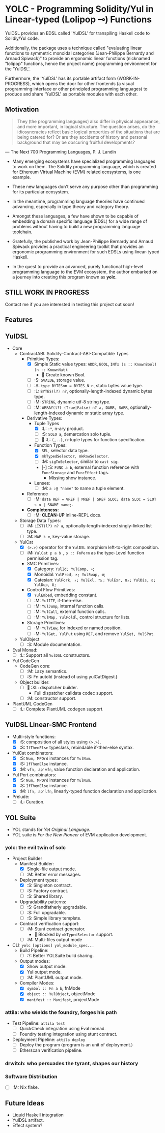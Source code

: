 YOLC - Programming Solidity/Yul in Linear-typed (Lolipop ⊸) Functions
=====================================================================

YulDSL provides an EDSL called 'YulDSL' for transpiling Haskell code to Solidiy/Yul code.

Additionally, the package uses a technique called "evaluating linear functions to symmetric monoidal categories
(Jean-Philippe Bernardy and Arnaud Spiwack)" to provide an ergonomic linear functions (nicknamed "lolipop" functions,
hence the project name) programming environment for the 'YulDSL'.

Furthermore, the 'YulDSL' has its portable artifact form (WORK-IN-PROGRESS), which opens the door for other frontends (a
visual programming interface or other principled programming languages) to produce and share 'YulDSL' as portable
modules with each other.

Motivation
----------

> They (the programming languages) also differ in physical appearance, and more important, in logical structure. The
> question arises, do the idiosyncracies reflect basic logical properties of the situations that are being catered for?
> Or are they accidents of history and personal background that may be obscuring fruitful developments?

— The Next 700 Programming Languages, P. J. Landin

* Many emerging ecosystems have specialized programming languages to work on them. The Solidity programming language,
  which is created for Ethereum Virtual Machine (EVM) related ecosystems, is one example.

* These new languages don't serve any purpose other than programming for its particular ecosystem.

* In the meantime, programming language theories have continued advancing, especially in type theory and category
  theory.

* Amongst these languages, a few have shown to be capable of embedding a domain specific language (EDSL) for a wide
  range of problems without having to build a new programming language toolchain.

* Gratefully, the published work by Jean-Philippe Bernardy and Arnaud Spiwack provides a practical engineering toolkit
  that provides an ergonomic programming environment for such EDSLs using linear-typed Haskell.

* In the quest to provide an advanced, purely functional high-level programming language to the EVM ecosystem, the author
  embarked on a journey into creating this program known as **yolc**.

STILL WORK IN PROGRESS
----------------------

Contact me if you are interested in testing this project out soon!

Features
--------

## YulDSL

- Core
  - ContractABI: Solidity-Contract-ABI-Compatible Types
    - Primitive Types:
      - [x] Simple Static value types: `ADDR`, `BOOL`, `INTx (s :: KnownBool) (n :: KnownNat)`.
        - 🔴 Create known Bool.
      - [ ] :S: `SVALUE`, storage value.
      - [ ] :S: `type BYTESnn = BYTES_N n`, static bytes value type.
      - [ ] :L: `BYTES(l?) n?`, optionally-length-indexed dynamic bytes type.
      - [ ] :M: `STRING`, dynamic utf-8 string type.
      - [ ] :M: `ARRAY(l?) (True|False) n? a, DARR, SARR`, optionally-length-indexed dynamic or static array type.
    - Derivative Types:
      - Tuple Types
        - [x] :L: `:*`, n-ary product.
        - [ ] :S: `SOLO a`, demarcation solo tuple.
        - [ ] 🔴 :L: `(,..)`, n-tuple types for function specification.
      - Function Types:
        - [x] `SEL`, selector data type.
        - [x] `mkTypedSelector, mkRawSelector`.
        - [ ] :M: `sigToSelector`, similar to `cast sig`.
        - [-] :S: `FUNC a b`, external function reference with `FuncStorage` and `FuncEffect` tags.
          - Missing show instance.
      - Lenses:
        - [ ] :M: `a :@ "name"` to name a tuple element.
    - Reference
      - [ ] :M: `data REF = VREF | MREF | SREF SLOC; data SLOC = SLOT s o | SNAME name;`.
    - **Completeness:**
      - [ ] :M: **CLEAN-UP** inline-REPL docs.
  - Storage Data Types:
      - [ ] :M: `LIST(l?) n? a`, optionally-length-indexed singly-linked list type.
      - [ ] :M: `MAP k v`, key-value storage.
  - YulCat
      - [x] `(>.>)` operator for the `YulDSL` morphism left-to-right composition.
      - [ ] :M: `YulCat p a b `, `p :: FnPerm` as the type-Level function permission tag.
      - SMC Primitives:
        - [x] Category: `YulId; YulComp, ∘`;
        - [x] Monoidal: `YulProd, ×; YulSwap, σ`;
        - [x] Catesian: `YulFork, ▵; YulExl, π₁; YulExr, π₂; YulDis, ε; YulDup, δ;`
      - Control Flow Primitives:
        - [x] `YulEmbed`, embedding constant.
        - [ ] :M: `YulITE`, if-then-else.
        - [ ] :M: `YulJump`, internal function calls.
        - [ ] :M: `YulCall`, external function calls.
        - [ ] :M: `YulMap, YulFoldl`, control structure for lists.
      - Storage Primitives:
        - [ ] :M: `YulView`, for indexed or named position.
        - [ ] :M: `YulGet, YulPut` using `REF`, and remove `YulSet, YulSPut`.
  - YulObject
    - [ ] :S: Module documentation.
- Eval Monad:
  - [ ] :L: Support all `YulDSL` constructors.
- Yul CodeGen
  - CodeGen core:
    - [ ] :M: Lazy semantics.
    - [ ] :S: Fn autoId (instead of using yulCatDigest.)
  - Object builder:
    - [ ] 🚧 :XL: dispatcher builder.
      - Full dispatcher calldata codec support.
    - [ ] :M: constructor support.
- PlantUML CodeGen
  - [ ] :L: Complete PlantUML codegen support.

## YulDSL Linear-SMC Frontend

- Multi-style functions:
  - [x] :S: composition of all styles using `(>.>)`.
  - [x] :S: `IfThenElse` typeclass, rebindable if-then-else syntax.
- YulCat combinators:
  - [x] :S: `Num, MPOrd` instances for `YulNum`.
  - [x] :S: `IfThenElse` instance.
  - [x] :M: `vfn, ap'vfn`, value function declaration and application.
- Yul Port combinators:
  - [x] :S: `Num, MPOrd` instances for `YulNum`.
  - [x] :S: `IfThenElse` instance.
  - [x] :M: `lfn, ap'lfn`, linearly-typed function declaration and application.
- Prelude:
  - [ ] :L: Curation.

## YOL Suite

- YOL stands for *Yet Original Language*.
- YOL suite is *For the New Pioneer* of EVM application development.

### yolc: the evil twin of solc

- Project Builder
  - Manifest Builder:
    - [x] Single-file output mode.
    - [ ] :M: Better error messages.
  - Deployment types:
    - [x] :S: Singleton contract.
    - [ ] :S: Factory contract.
    - [ ] :S: Shared library.
  - Upgradability patterns:
    - [ ] :S: Grandfatherly upgradable.
    - [ ] :S: Full upgradable.
    - [ ] :S: Simple library template.
  - Contract verification support:
    - [ ] :M: Stunt contract generator.
      - 🔴 Blocked by `mkTypedSelector` support.
    - [ ] :M: Multi-files output mode
- CLI: `yolc [options] yol_module_spec...`
  - Build Pipeline:
    - [ ] :?: Better YOLSuite build sharing.
  - Output modes:
    - [x] Show output mode.
    - [x] Yul output mode.
    - [ ] :M: PlantUML output mode.
  - Compiler Modes:
    - [x] `symbol :: Fn a b`, fnMode
    - [x] `object :: YulObject`, objectMode
    - [x] `manifest :: Manifest`, projectMode

### attila: who wields the foundry, forges his path

- Test Pipeline: `attila test`
  - [ ] QuickCheck integration using Eval monad.
  - [ ] Foundry testing integration using stunt contract.
- Deployment Pipeline: `attila deploy`
  - [ ] Deploy the program (program is an unit of deployment.)
  - [ ] Etherscan verification pipeline.

### drwitch: who persuades the tyrant, shapes our history


### Software Distribution

- [ ] :M: Nix flake.

Future Ideas
------------

- Liquid Haskell integration
- YulDSL artifact.
- Effect system?
